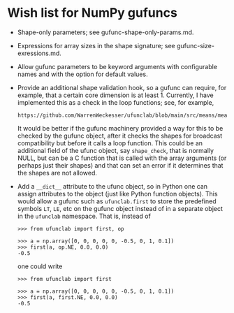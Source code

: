 Wish list for NumPy gufuncs
===========================

* Shape-only parameters; see gufunc-shape-only-params.md.

* Expressions for array sizes in the shape signature; see gufunc-size-exressions.md.

* Allow gufunc parameters to be keyword arguments with configurable names
  and with the option for default values.

* Provide an additional shape validation hook, so a gufunc can require, for
  example, that a certain core dimension is at least 1.  Currently, I have
  implemented this as a check in the loop functions; see, for example,

      https://github.com/WarrenWeckesser/ufunclab/blob/main/src/means/means_gufunc.c.src

  It would be better if the gufunc machinery provided a way for this to be
  checked by the gufunc object, after it checks the shapes for broadcast
  compatibility but before it calls a loop function.  This could be an additional
  field of the ufunc object, say `shape_check`, that is normally NULL, but can
  be a C function that is called with the array arguments (or perhaps just
  their shapes) and that can set an error if it determines that the shapes are
  not allowed.

* Add a `__dict__` attribute to the ufunc object, so in Python one can assign
  attributes to the object (just like Python function objects).  This would
  allow a gufunc such as `ufunclab.first` to store the predefined symbols
  `LT`, `LE`, etc on the gufunc object instead of in a separate object in the
  `ufunclab` namespace.  That is, instead of

      >>> from ufunclab import first, op

      >>> a = np.array([0, 0, 0, 0, 0, -0.5, 0, 1, 0.1])
      >>> first(a, op.NE, 0.0, 0.0)
      -0.5

  one could write

      >>> from ufunclab import first

      >>> a = np.array([0, 0, 0, 0, 0, -0.5, 0, 1, 0.1])
      >>> first(a, first.NE, 0.0, 0.0)
      -0.5
